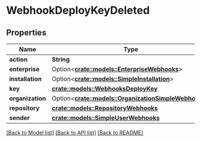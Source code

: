 # WebhookDeployKeyDeleted

## Properties

Name | Type | Description | Notes
------------ | ------------- | ------------- | -------------
**action** | **String** |  | 
**enterprise** | Option<[**crate::models::EnterpriseWebhooks**](enterprise-webhooks.md)> |  | [optional]
**installation** | Option<[**crate::models::SimpleInstallation**](simple-installation.md)> |  | [optional]
**key** | [**crate::models::WebhooksDeployKey**](webhooks_deploy_key.md) |  | 
**organization** | Option<[**crate::models::OrganizationSimpleWebhooks**](organization-simple-webhooks.md)> |  | [optional]
**repository** | [**crate::models::RepositoryWebhooks**](repository-webhooks.md) |  | 
**sender** | [**crate::models::SimpleUserWebhooks**](simple-user-webhooks.md) |  | 

[[Back to Model list]](../README.md#documentation-for-models) [[Back to API list]](../README.md#documentation-for-api-endpoints) [[Back to README]](../README.md)


